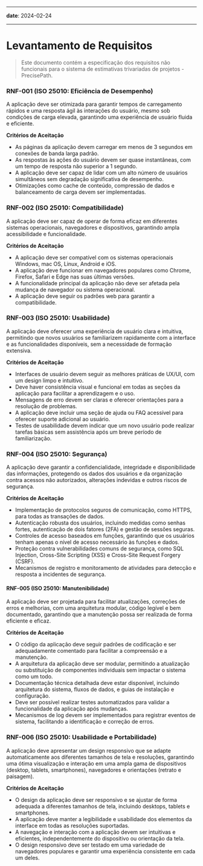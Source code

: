 
----

**date**: 2024-02-24

----

# Levantamento de Requisitos

> Este documento contém a especificação dos requisitos não funcionais para o sistema de estimativas trivariadas de projetos - PrecisePath.

### RNF-001 (ISO 25010: Eficiência de Desempenho)

A aplicação deve ser otimizada para garantir tempos de carregamento rápidos e uma resposta ágil às interações do usuário, mesmo sob condições de carga elevada, garantindo uma experiência de usuário fluida e eficiente.

**Critérios de Aceitação**
* As páginas da aplicação devem carregar em menos de 3 segundos em conexões de banda larga padrão.
* As respostas às ações do usuário devem ser quase instantâneas, com um tempo de resposta não superior a 1 segundo.
* A aplicação deve ser capaz de lidar com um alto número de usuários simultâneos sem degradação significativa de desempenho.
* Otimizações como cache de conteúdo, compressão de dados e balanceamento de carga devem ser implementadas.

### RNF-002 (ISO 25010: Compatibilidade)

A aplicação deve ser capaz de operar de forma eficaz em diferentes sistemas operacionais, navegadores e dispositivos, garantindo ampla acessibilidade e funcionalidade.

__Critérios de Aceitação__
* A aplicação deve ser compatível com os sistemas operacionais Windows, mac OS, Linux, Android e iOS.
* A aplicação deve funcionar em navegadores populares como Chrome, Firefox, Safari e Edge nas suas últimas versões.
* A funcionalidade principal da aplicação não deve ser afetada pela mudança de navegador ou sistema operacional.
* A aplicação deve seguir os padrões web para garantir a compatibilidade.

### RNF-003 (ISO 25010: Usabilidade)

A aplicação deve oferecer uma experiência de usuário clara e intuitiva, permitindo que novos usuários se familiarizem rapidamente com a interface e as funcionalidades disponíveis, sem a necessidade de formação extensiva.

__Critérios de Aceitação__
* Interfaces de usuário devem seguir as melhores práticas de UX/UI, com um design limpo e intuitivo.
* Deve haver consistência visual e funcional em todas as seções da aplicação para facilitar a aprendizagem e o uso.
* Mensagens de erro devem ser claras e oferecer orientações para a resolução de problemas.
* A aplicação deve incluir uma seção de ajuda ou FAQ acessível para oferecer suporte adicional ao usuário.
* Testes de usabilidade devem indicar que um novo usuário pode realizar tarefas básicas sem assistência após um breve período de familiarização.

### RNF-004 (ISO 25010: Segurança)

A aplicação deve garantir a confidencialidade, integridade e disponibilidade das informações, protegendo os dados dos usuários e da organização contra acessos não autorizados, alterações indevidas e outros riscos de segurança.

__Critérios de Aceitação__
* Implementação de protocolos seguros de comunicação, como HTTPS, para todas as transações de dados.
* Autenticação robusta dos usuários, incluindo medidas como senhas fortes, autenticação de dois fatores (2FA) e gestão de sessões seguras.
* Controles de acesso baseados em funções, garantindo que os usuários tenham apenas o nível de acesso necessário às funções e dados.
* Proteção contra vulnerabilidades comuns de segurança, como SQL Injection, Cross-Site Scripting (XSS) e Cross-Site Request Forgery (CSRF).
* Mecanismos de registro e monitoramento de atividades para detecção e resposta a incidentes de segurança.

#### RNF-005 (ISO 25010: Manutenibilidade)

A aplicação deve ser projetada para facilitar atualizações, correções de erros e melhorias, com uma arquitetura modular, código legível e bem documentado, garantindo que a manutenção possa ser realizada de forma eficiente e eficaz.

**Critérios de Aceitação**
* O código da aplicação deve seguir padrões de codificação e ser adequadamente comentado para facilitar a compreensão e a manutenção.
* A arquitetura da aplicação deve ser modular, permitindo a atualização ou substituição de componentes individuais sem impactar o sistema como um todo.
* Documentação técnica detalhada deve estar disponível, incluindo arquitetura do sistema, fluxos de dados, e guias de instalação e configuração.
* Deve ser possível realizar testes automatizados para validar a funcionalidade da aplicação após mudanças.
* Mecanismos de log devem ser implementados para registrar eventos de sistema, facilitando a identificação e correção de erros.

### RNF-006 (ISO 25010: Usabilidade e Portabilidade)

A aplicação deve apresentar um design responsivo que se adapte automaticamente aos diferentes tamanhos de tela e resoluções, garantindo uma ótima visualização e interação em uma ampla gama de dispositivos (desktop, tablets, smartphones), navegadores e orientações (retrato e paisagem).

**Critérios de Aceitação**
* O design da aplicação deve ser responsivo e se ajustar de forma adequada a diferentes tamanhos de tela, incluindo desktops, tablets e smartphones.
* A aplicação deve manter a legibilidade e usabilidade dos elementos da interface em todas as resoluções suportadas.
* A navegação e interação com a aplicação devem ser intuitivas e eficientes, independentemente do dispositivo ou orientação da tela.
* O design responsivo deve ser testado em uma variedade de navegadores populares e garantir uma experiência consistente em cada um deles.

